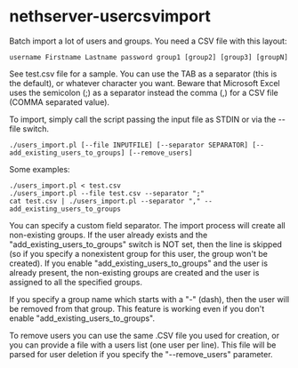 # nethserver-usercsvimport
Batch import a lot of users and groups.
You need a CSV file with this layout:

    username Firstname Lastname password group1 [group2] [group3] [groupN]

See test.csv file for a sample.
You can use the TAB as a separator (this is the default), or whatever character you want.
Beware that Microsoft Excel uses the semicolon (;) as a separator instead the comma (,) for a CSV file (COMMA separated value).

To import, simply call the script passing the input file as STDIN or via the --file switch.

    ./users_import.pl [--file INPUTFILE] [--separator SEPARATOR] [--add_existing_users_to_groups] [--remove_users]

Some examples:

    ./users_import.pl < test.csv
    ./users_import.pl --file test.csv --separator ";"
    cat test.csv | ./users_import.pl --separator "," --add_existing_users_to_groups

You can specify a custom field separator.
The import process will create all non-existing groups. If the user already exists and the "add_existing_users_to_groups" switch is NOT set, then the line is skipped (so if you specify a nonexistent group for this user, the group won't be created). If you enable "add_existing_users_to_groups" and the user is already present, the non-existing groups are created and the user is assigned to all the specified groups.

If you specify a group name which starts with a "-" (dash), then the user will be removed from that group. This feature is working even if you don't enable "add_existing_users_to_groups".

To remove users you can use the same .CSV file you used for creation, or you can provide a file with a users list (one user per line). This file will be parsed for user deletion if you specify the "--remove_users" parameter.
